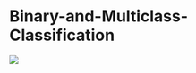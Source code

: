 # Binary-and-Multiclass-Classification
![](https://machine-learning-and-data-science-with-python.readthedocs.io/en/latest/_images/catdogcl.png)
